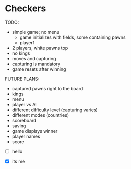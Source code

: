 # Checkers

TODO:

 * simple game; no menu
   * game initializes with fields, some containing pawns
   * player1 
 * 2 players, white pawns top
 * no kings
 * moves and capturing
 * capturing is mandatory
 * game resets after winning
 
 FUTURE PLANS:

 - captured pawns right to the board
 - kings
 - menu
 - player vs AI
 - different difficulty level (capturing varies)
 - different modes (countries)
 - scoreboard
 - saving
 - game displays winner
 - player names
 - score
 
 - [ ] hello
 - [X] its me
 
